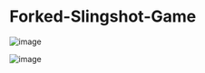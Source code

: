# Forked-Slingshot-Game

![image](https://github.com/user-attachments/assets/596a6063-317d-4e4c-a948-415f60c3e62c)

![image](https://github.com/user-attachments/assets/98232464-2cf0-4671-b837-4211f5e84eb3)

